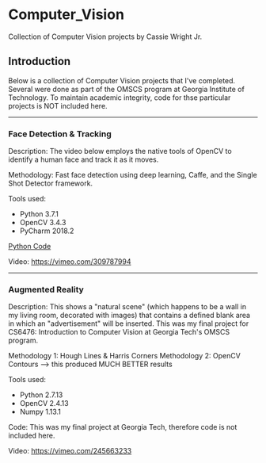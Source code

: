 # Computer_Vision
Collection of Computer Vision projects by Cassie Wright Jr.

## Introduction
Below is a collection of Computer Vision projects that I've completed. Several were done as part of the OMSCS program at Georgia Institute of Technology. To maintain academic integrity, code for thse particular projects is NOT included here.

-----

### Face Detection & Tracking
Description: The video below employs the native tools of OpenCV to identify a human face and track it as it moves.

Methodology: Fast face detection using deep learning, Caffe, and the Single Shot Detector framework.

Tools used:
* Python 3.7.1
* OpenCV 3.4.3
* PyCharm 2018.2

[Python Code](https://github.com/cwright91767/Computer_Vision/blob/master/face_detector_video.py)

Video:  https://vimeo.com/309787994

-----

### Augmented Reality
Description: This shows a "natural scene" (which happens to be a wall in my living room, decorated with images) that contains a defined blank area in which an "advertisement" will be inserted.
This was my final project for CS6476: Introduction to Computer Vision at Georgia Tech's OMSCS program.

Methodology 1: Hough Lines & Harris Corners
Methodology 2: OpenCV Contours --> this produced MUCH BETTER results

Tools used:
* Python 2.7.13
* OpenCV 2.4.13
* Numpy 1.13.1

Code: This was my final project at Georgia Tech, therefore code is not included here.

Video: https://vimeo.com/245663233

